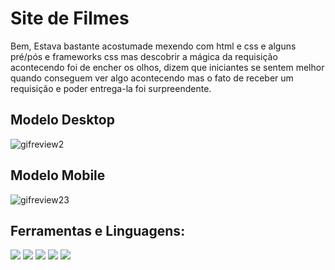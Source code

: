 # Site de Filmes

Bem, Estava bastante acostumade mexendo com html e css e alguns pré/pós e frameworks css mas descobrir a mágica da requisição acontecendo foi de encher os olhos, dizem que iniciantes se sentem melhor quando conseguem ver algo acontecendo mas o fato de receber um requisição e poder entrega-la foi surpreendente.

## Modelo Desktop
![gifreview2](https://user-images.githubusercontent.com/58120642/104263683-d0b84000-5468-11eb-9eeb-9f0a80a52bf5.gif)

## Modelo Mobile
![gifreview23](https://user-images.githubusercontent.com/58120642/104263877-3b697b80-5469-11eb-8112-2572d961fd9a.gif)

## Ferramentas e Linguagens:
<img src="https://img.shields.io/badge/git%20-%23F05033.svg?&style=for-the-badge&logo=git&logoColor=white"/>
<img src="https://img.shields.io/badge/html5%20-%23E34F26.svg?&style=for-the-badge&logo=html5&logoColor=white"/>
<img src="https://img.shields.io/badge/css3%20-%231572B6.svg?&style=for-the-badge&logo=css3&logoColor=white"/>
<img src="https://img.shields.io/badge/bootstrap%20-%23563D7C.svg?&style=for-the-badge&logo=bootstrap&logoColor=white"/>
<img src="https://img.shields.io/badge/javascript%20-%23323330.svg?&style=for-the-badge&logo=javascript&logoColor=%23F7DF1E"/>
